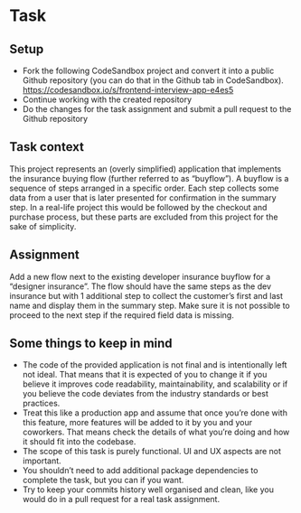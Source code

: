 # Task

## Setup
- Fork the following CodeSandbox project and convert it into a public Github repository
(you can do that in the Github tab in CodeSandbox).
https://codesandbox.io/s/frontend-interview-app-e4es5
- Continue working with the created repository
- Do the changes for the task assignment and submit a pull request to the Github
repository

## Task context
This project represents an (overly simplified) application that implements the insurance
buying flow (further referred to as “buyflow”). A buyflow is a sequence of steps arranged in
a specific order. Each step collects some data from a user that is later presented for
confirmation in the summary step. In a real-life project this would be followed by the
checkout and purchase process, but these parts are excluded from this project for the sake
of simplicity.

## Assignment
Add a new flow next to the existing developer insurance buyflow for a “designer insurance”.
The flow should have the same steps as the dev insurance but with 1 additional step to
collect the customer’s first and last name and display them in the summary step. Make sure
it is not possible to proceed to the next step if the required field data is missing.


## Some things to keep in mind
- The code of the provided application is not final and is intentionally left not ideal. That
means that it is expected of you to change it if you believe it improves code readability,
maintainability, and scalability or if you believe the code deviates from the industry
standards or best practices.
- Treat this like a production app and assume that once you’re done with this feature,
more features will be added to it by you and your coworkers. That means check the
details of what you’re doing and how it should fit into the codebase.
- The scope of this task is purely functional. UI and UX aspects are not important.
- You shouldn’t need to add additional package dependencies to complete the task, but
you can if you want.
- Try to keep your commits history well organised and clean, like you would do in a pull
request for a real task assignment.